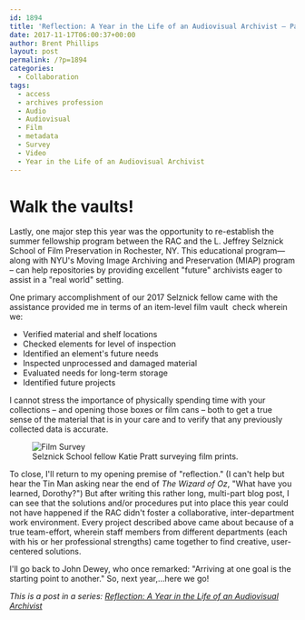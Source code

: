 ```yaml
---
id: 1894
title: 'Reflection: A Year in the Life of an Audiovisual Archivist – Part 5'
date: 2017-11-17T06:00:37+00:00
author: Brent Phillips
layout: post
permalink: /?p=1894
categories:
  - Collaboration
tags:
  - access
  - archives profession
  - Audio
  - Audiovisual
  - Film
  - metadata
  - Survey
  - Video
  - Year in the Life of an Audiovisual Archivist
---
```

# Walk the vaults!

Lastly, one major step this year was the opportunity to re-establish the summer fellowship program between the RAC and the L. Jeffrey Selznick School of Film Preservation in Rochester, NY. This educational program—along with NYU's Moving Image Archiving and Preservation (MIAP) program – can help repositories by providing excellent "future" archivists eager to assist in a "real world" setting.

<!--more-->

One primary accomplishment of our 2017 Selznick fellow came with the assistance provided me in terms of an item-level film vault  check wherein we:

* Verified material and shelf locations
* Checked elements for level of inspection
* Identified an element's future needs
* Inspected unprocessed and damaged material
* Evaluated needs for long-term storage
* Identified future projects

I cannot stress the importance of physically spending time with your collections – and opening those boxes or film cans – both to get a true sense of the material that is in your care and to verify that any previously collected data is accurate.

<figure>
<img src="{{ site.baseurl }}/wp-content/uploads/2017/11/IMG_1273.jpg" alt="Film Survey">
<figcaption>Selznick School fellow Katie Pratt surveying film prints.</figcaption>
</figure>

To close, I'll return to my opening premise of "reflection." (I can't help but hear the Tin Man asking near the end of _The Wizard of Oz_, "What have you learned, Dorothy?") But after writing this rather long, multi-part blog post, I can see that the solutions and/or procedures put into place this year could not have happened if the RAC didn't foster a collaborative, inter-department work environment. Every project described above came about because of a true team-effort, wherein staff members from different departments (each with his or her professional strengths) came together to find creative, user-centered solutions.

I'll go back to John Dewey, who once remarked: "Arriving at one goal is the starting point to another." So, next year,…here we go!

_This is a post in a series: [Reflection: A Year in the Life of an Audiovisual Archivist](http://blog.rockarch.org/?tag=year-in-the-life-of-an-audiovisual-archivist)_
